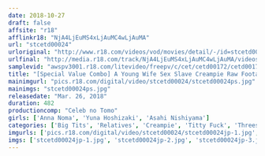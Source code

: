 ```yaml
---
date: 2018-10-27
draft: false
affsite: "r18"
afflinkr18: "NjA4LjEuMS4xLjAuMC4wLjAuMA"
url: "stcetd00024"
urloriginal: "http://www.r18.com/videos/vod/movies/detail/-/id=stcetd00024"
urlfinal: "http://media.r18.com/track/NjA4LjEuMS4xLjAuMC4wLjAuMA/videos/vod/movies/detail/-/id=stcetd00024"
samplevid: "awspv3001.r18.com/litevideo/freepv/c/cet/cetd00172/cetd00172_dmb_w.mp4"
title: "[Special Value Combo] A Young Wife Sex Slave Creampie Raw Footage Contract This Rich Young Lady Loves Cunnilingus Cleaning Services A G Cup Colossal Tits Lady Who Loves To Fuck Around Yuna Hoshizaki Anna Noma Asahi Nishiyama"
mainimgurl: "pics.r18.com/digital/video/stcetd00024/stcetd00024ps.jpg"
mainimgs: "stcetd00024ps.jpg"
releasedate: "Mar. 26, 2018"
duration: 482
productioncomp: "Celeb no Tomo"
girls: ['Anna Noma', 'Yuna Hoshizaki', 'Asahi Nishiyama']
categories: ['Big Tits', 'Relatives', 'Creampie', 'Titty Fuck', 'Threesome / Foursome', 'Set Items']
imgurls: ['pics.r18.com/digital/video/stcetd00024/stcetd00024jp-1.jpg', 'pics.r18.com/digital/video/stcetd00024/stcetd00024jp-2.jpg', 'pics.r18.com/digital/video/stcetd00024/stcetd00024jp-3.jpg', 'pics.r18.com/digital/video/stcetd00024/stcetd00024jp-4.jpg', 'pics.r18.com/digital/video/stcetd00024/stcetd00024jp-5.jpg', 'pics.r18.com/digital/video/stcetd00024/stcetd00024jp-6.jpg', 'pics.r18.com/digital/video/stcetd00024/stcetd00024jp-7.jpg', 'pics.r18.com/digital/video/stcetd00024/stcetd00024jp-8.jpg', 'pics.r18.com/digital/video/stcetd00024/stcetd00024jp-9.jpg', 'pics.r18.com/digital/video/stcetd00024/stcetd00024jp-10.jpg', 'pics.r18.com/digital/video/stcetd00024/stcetd00024jp-11.jpg', 'pics.r18.com/digital/video/stcetd00024/stcetd00024jp-12.jpg', 'pics.r18.com/digital/video/stcetd00024/stcetd00024jp-13.jpg', 'pics.r18.com/digital/video/stcetd00024/stcetd00024jp-14.jpg', 'pics.r18.com/digital/video/stcetd00024/stcetd00024jp-15.jpg', 'pics.r18.com/digital/video/stcetd00024/stcetd00024jp-16.jpg', 'pics.r18.com/digital/video/stcetd00024/stcetd00024jp-17.jpg', 'pics.r18.com/digital/video/stcetd00024/stcetd00024jp-18.jpg', 'pics.r18.com/digital/video/stcetd00024/stcetd00024jp-19.jpg', 'pics.r18.com/digital/video/stcetd00024/stcetd00024jp-20.jpg']
imgs: ['stcetd00024jp-1.jpg', 'stcetd00024jp-2.jpg', 'stcetd00024jp-3.jpg', 'stcetd00024jp-4.jpg', 'stcetd00024jp-5.jpg', 'stcetd00024jp-6.jpg', 'stcetd00024jp-7.jpg', 'stcetd00024jp-8.jpg', 'stcetd00024jp-9.jpg', 'stcetd00024jp-10.jpg', 'stcetd00024jp-11.jpg', 'stcetd00024jp-12.jpg', 'stcetd00024jp-13.jpg', 'stcetd00024jp-14.jpg', 'stcetd00024jp-15.jpg', 'stcetd00024jp-16.jpg', 'stcetd00024jp-17.jpg', 'stcetd00024jp-18.jpg', 'stcetd00024jp-19.jpg', 'stcetd00024jp-20.jpg']
---
```

